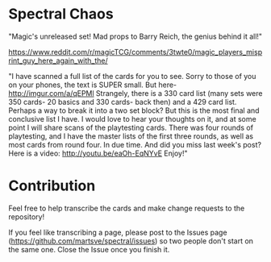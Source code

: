 # Spectral Chaos 

"Magic's unreleased set! Mad props to Barry Reich, the genius behind it all!"

https://www.reddit.com/r/magicTCG/comments/3twte0/magic_players_misprint_guy_here_again_with_the/

"I have scanned a full list of the cards for you to see. Sorry to those of you on your phones, the text is SUPER small. But here- http://imgur.com/a/qEPMl   Strangely, there is a 330 card list (many sets were 350 cards- 20 basics and 330 cards- back then) and a 429 card list. Perhaps a way to break it into a two set block? But this is the most final and conclusive list I have. I would love to hear your thoughts on it, and at some point I will share scans of the playtesting cards. There was four rounds of playtesting, and I have the master lists of the first three rounds, as well as most cards from round four. In due time. And did you miss last week's post? Here is a video: http://youtu.be/eaOh-EqNYvE Enjoy!"

# Contribution

Feel free to help transcribe the cards and make change requests to the repository!

If you feel like transcribing a page, please post to the Issues page (https://github.com/martsve/spectral/issues) so two people don't start on the same one. Close the Issue once you finish it.